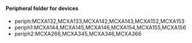 #### Peripheral folder for devices
* periph:MCXA132,MCXA133,MCXA142,MCXA143,MCXA152,MCXA153
* periph1:MCXA144,MCXA145,MCXA146,MCXA154,MCXA155,MCXA156
* periph2:MCXA266,MCXA345,MCXA346,MCXA366
